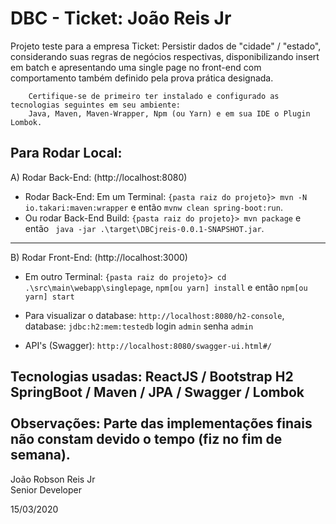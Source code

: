 # DBC - Ticket: João Reis Jr
Projeto teste para a empresa Ticket: Persistir dados de "cidade" / "estado", considerando suas regras de negócios respectivas, disponibilizando insert em batch e apresentando uma single page no front-end com comportamento também definido pela prova prática designada.
        
        Certifique-se de primeiro ter instalado e configurado as tecnologias seguintes em seu ambiente: 
        Java, Maven, Maven-Wrapper, Npm (ou Yarn) e em sua IDE o Plugin Lombok.
        
Para Rodar Local:
---------------------            
A) Rodar Back-End: (http://localhost:8080)
* Rodar Back-End: Em um Terminal: `{pasta raiz do projeto}> mvn -N io.takari:maven:wrapper` e então `mvnw clean spring-boot:run`.
* Ou rodar Back-End Build: `{pasta raiz do projeto}> mvn package` e então ` java -jar .\target\DBCjreis-0.0.1-SNAPSHOT.jar`.
---------------------
B) Rodar Front-End: (http://localhost:3000)
* Em outro Terminal: `{pasta raiz do projeto}> cd .\src\main\webapp\singlepage`,  `npm[ou yarn] install` e então `npm[ou yarn] start`

* Para visualizar o database: `http://localhost:8080/h2-console`, database: `jdbc:h2:mem:testedb` login `admin` senha `admin` 

* API's (Swagger): `http://localhost:8080/swagger-ui.html#/`

Tecnologias usadas:
 ReactJS / Bootstrap
 H2
 SpringBoot / Maven / JPA / Swagger / Lombok \
 \
Observações: Parte das implementações finais não constam devido o tempo (fiz no fim de semana). 
-----------------
 João Robson Reis Jr\
 Senior Developer
 
 15/03/2020
